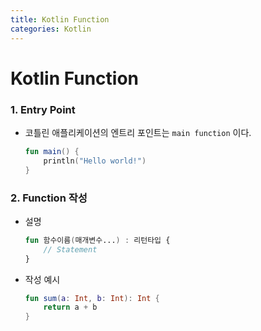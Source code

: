 ```yaml
---
title: Kotlin Function
categories: Kotlin
---
```


# Kotlin Function

### 1. Entry Point
- 코틀린 애플리케이션의 엔트리 포인트는 `main function` 이다.
    ```kotlin
    fun main() {
        println("Hello world!")
    }
    ```

### 2. Function 작성
- 설명
    ```kotlin
    fun 함수이름(매개변수...) : 리턴타입 {
        // Statement
    }
    ```
- 작성 예시
    ```kotlin
    fun sum(a: Int, b: Int): Int {
        return a + b
    }
    ```
    